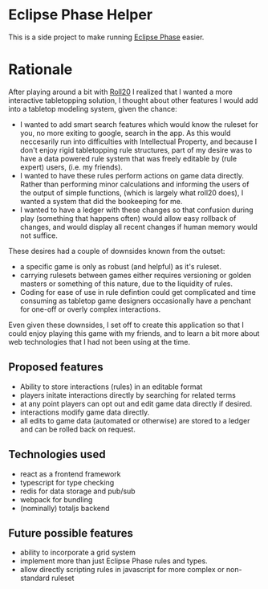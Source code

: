 # Eclipse Phase Helper
This is a side project to make running [Eclipse Phase](http://www.eclipsephase.com/) easier.

# Rationale

After playing around a bit with [Roll20](http://www.roll20.net) I realized that I wanted a more interactive tabletopping solution, I thought about other features I would add into a tabletop modeling system, given the chance:
* I wanted to add smart search features which would know the ruleset for you, no more exiting to google, search in the app.  As this would neccesarily run into difficulties with Intellectual Property,  and because I don't enjoy rigid tabletopping rule structures, part of my desire was to have a data powered rule system that was freely editable by (rule expert) users, (i.e. my friends).
* I wanted to have these rules perform actions on game data directly.  Rather than performing minor calculations and informing the users of the output of simple functions, (which is largely what roll20 does), I wanted a system that did the bookeeping for me.
* I wanted to have a ledger with these changes so that confusion during play (something that happens often) would allow easy rollback of changes, and would display all recent changes if human memory would not suffice.

These desires had a couple of downsides known from the outset:
* a specific game is only as robust (and helpful) as it's ruleset.
* carrying rulesets between games either requires versioning or golden masters or something of this nature, due to the liquidity of rules.
* Coding for ease of use in rule defintion could get complicated and time consuming as tabletop game designers occasionally have a penchant for one-off or overly complex interactions.

Even given these downsides, I set off to create this application so that I could enjoy playing this game with my friends, and to learn a bit more about web technologies that I had not been using at the time.

## Proposed features

* Ability to store interactions (rules) in an editable format
* players initate interactions directly by searching for related terms
* at any point players can opt out and edit game data directly if desired.
* interactions modify game data directly.
* all edits to game data (automated or otherwise) are stored to a ledger and can be rolled back on request.


## Technologies used
* react as a frontend framework
* typescript for type checking
* redis for data storage and pub/sub
* webpack for bundling
* (nominally) totaljs backend


## Future possible features
* ability to incorporate a grid system
* implement more than just Eclipse Phase rules and types.
* allow directly scripting rules in javascript for more complex or non-standard ruleset
